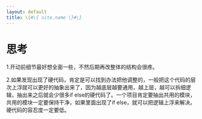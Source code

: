 ```yaml
---
layout: default
title: \{#\{ site.name \}#\}
---
```

# 思考
1.开动前细节最好想全面一些，不然后期再改整体的结构会很疼。

2.如果发现出现了硬代码，肯定是可以找到办法把他调整的，一般把这个代码的层次上浮就可以更好的抽象出来了，因为越底层越要通用，越上层，越可以拆细逻辑，抽出来之后就会少很多if else的硬代码了。一个项目肯定要抽出共用的模块，共用的模块一定要保持干净，如果里面出现了if else，就可以把逻辑上浮来解决。硬代码的容忍度一定要低。